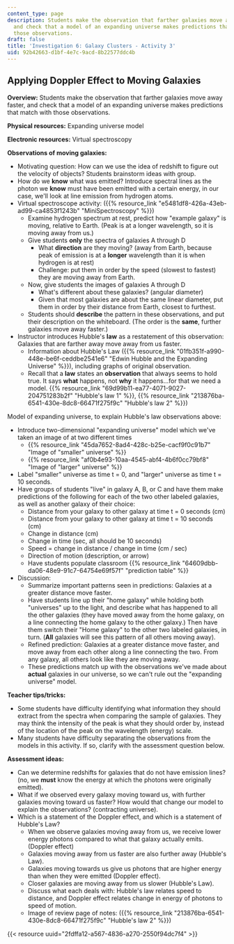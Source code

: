 ```yaml
---
content_type: page
description: Students make the observation that farther galaxies move away faster,
  and check that a model of an expanding universe makes predictions that match with
  those observations.
draft: false
title: 'Investigation 6: Galaxy Clusters - Activity 3'
uid: 92b42663-d1bf-4e7c-9acd-8b22577ddc4b
---
```

## **Applying Doppler Effect to Moving Galaxies**

**Overview:** Students make the observation that farther galaxies move away faster, and check that a model of an expanding universe makes predictions that match with those observations.

**Physical resources:** Expanding universe model

**Electronic resources:** Virtual spectroscopy

**Observations of moving galaxies:**

- Motivating question: How can we use the idea of redshift to figure out the velocity of objects? Students brainstorm ideas with group.
- How do we **know** what was emitted? Introduce spectral lines as the photon we **know** must have been emitted with a certain energy, in our case, we'll look at line emission from hydrogen atoms.
- Virtual spectroscope activity: ({{% resource_link "e5481df8-426a-43eb-ad99-ca4853f1243b" "MiniSpectroscopy" %}}) 
    - Examine hydrogen spectrum at rest, predict how "example galaxy" is moving, relative to Earth. (Peak is at a longer wavelength, so it is moving away from us.)
    - Give students **only** the spectra of galaxies A through D 
        - What **direction** are they moving? (away from Earth, because peak of emission is at a **longer** wavelength than it is when hydrogen is at rest)
        - Challenge: put them in order by the speed (slowest to fastest) they are moving away from Earth.
    - Now, give students the images of galaxies A through D 
        - What's different about these galaxies? (angular diameter)
        - Given that most galaxies are about the same linear diameter, put them in order by their distance from Earth, closest to furthest.
    - Students should **describe** the pattern in these observations, and put their description on the whiteboard. (The order is the **same**, further galaxies move away faster.)
- Instructor introduces Hubble's **law** as a restatement of this observation: Galaxies that are farther away move away from us faster. 
    - Information about Hubble's Law ({{% resource_link "01fb351f-a990-448e-be6f-ceddbe2541e6" "Edwin Hubble and the Expanding Universe" %}}), including graphs of original observation.
    - Recall that a **law** states an **observation** that always seems to hold true. It says **what** happens, not **why** it happens…for that we need a model. {{% resource_link "69d99b11-ea77-4071-9027-204751283b2f" "Hubble's law 1" %}}, {{% resource_link "213876ba-6541-430e-8dc8-66471f275f9c" "Hubble's law 2" %}})

Model of expanding universe, to explain Hubble's law observations above:

- Introduce two-dimensional "expanding universe" model which we've taken an image of at two different times 
    - {{% resource_link "45da7652-8ad4-428c-b25e-cacf9f0c91b7" "Image of \"smaller\" universe" %}}
    - {{% resource_link "af0b4e93-10aa-4545-abf4-4b6f0cc79bf8" "Image of \"larger\" universe" %}}
- Label "smaller" universe as time t = 0, and "larger" universe as time t = 10 seconds.
- Have groups of students "live" in galaxy A, B, or C and have them make predictions of the following for each of the two other labeled galaxies, as well as another galaxy of their choice: 
    - Distance from your galaxy to other galaxy at time t = 0 seconds (cm)
    - Distance from your galaxy to other galaxy at time t = 10 seconds (cm)
    - Change in distance (cm)
    - Change in time (sec, all should be 10 seconds)
    - Speed = change in distance / change in time (cm / sec)
    - Direction of motion (description, or arrow)
    - Have students populate classroom {{% resource_link "64609dbb-da06-48e9-91c7-64754e69f57f" "prediction table" %}}
- Discussion: 
    - Summarize important patterns seen in predictions: Galaxies at a greater distance move faster.
    - Have students line up their "home galaxy" while holding both "universes" up to the light, and describe what has happened to all the other galaxies (they have moved away from the home galaxy, on a line connecting the home galaxy to the other galaxy.) Then have them switch their "Home galaxy" to the other two labeled galaxies, in turn. (**All** galaxies will see this pattern of all others moving away).
    - Refined prediction: Galaxies at a greater distance move faster, and move away from each other along a line connecting the two. From any galaxy, all others look like they are moving away.
    - These predictions match up with the observations we've made about **actual** galaxies in our universe, so we can't rule out the "expanding universe" model.

**Teacher tips/tricks:**

- Some students have difficulty identifying what information they should extract from the spectra when comparing the sample of galaxies. They may think the intensity of the peak is what they should order by, instead of the location of the peak on the wavelength (energy) scale.
- Many students have difficulty separating the observations from the models in this activity. If so, clarify with the assessment question below.

**Assessment ideas:**

- Can we determine redshifts for galaxies that do not have emission lines? (no, we **must** know the energy at which the photons were originally emitted).
- What if we observed every galaxy moving toward us, with further galaxies moving toward us faster? How would that change our model to explain the observations? (contracting universe).
- Which is a statement of the Doppler effect, and which is a statement of Hubble's Law? 
    - When we observe galaxies moving away from us, we receive lower energy photons compared to what that galaxy actually emits. (Doppler effect)
    - Galaxies moving away from us faster are also further away (Hubble's Law).
    - Galaxies moving towards us give us photons that are higher energy than when they were emitted (Doppler effect).
    - Closer galaxies are moving away from us slower (Hubble's Law).
    - Discuss what each deals with: Hubble's law relates speed to distance, and Doppler effect relates change in energy of photons to speed of motion.
    - Image of review page of notes: ({{% resource_link "213876ba-6541-430e-8dc8-66471f275f9c" "Hubble's law 2" %}})

{{< resource uuid="2fdffa12-a567-4836-a270-2550f94dc7f4" >}}